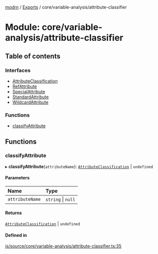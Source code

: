 [modrn](../README.md) / [Exports](../modules.md) / core/variable-analysis/attribute-classifier

# Module: core/variable-analysis/attribute-classifier

## Table of contents

### Interfaces

- [AttributeClassification](../interfaces/core_variable_analysis_attribute_classifier.AttributeClassification.md)
- [RefAttribute](../interfaces/core_variable_analysis_attribute_classifier.RefAttribute.md)
- [SpecialAttribute](../interfaces/core_variable_analysis_attribute_classifier.SpecialAttribute.md)
- [StandardAttribute](../interfaces/core_variable_analysis_attribute_classifier.StandardAttribute.md)
- [WildcardAttribute](../interfaces/core_variable_analysis_attribute_classifier.WildcardAttribute.md)

### Functions

- [classifyAttribute](core_variable_analysis_attribute_classifier.md#classifyattribute)

## Functions

### classifyAttribute

▸ **classifyAttribute**(`attributeName`): [`AttributeClassification`](../interfaces/core_variable_analysis_attribute_classifier.AttributeClassification.md) \| `undefined`

#### Parameters

| Name | Type |
| :------ | :------ |
| `attributeName` | `string` \| ``null`` |

#### Returns

[`AttributeClassification`](../interfaces/core_variable_analysis_attribute_classifier.AttributeClassification.md) \| `undefined`

#### Defined in

[js/source/core/variable-analysis/attribute-classifier.ts:35](https://github.com/alexbfr/modrn/blob/e23b9e9/modrn.ts/js/source/core/variable-analysis/attribute-classifier.ts#L35)
